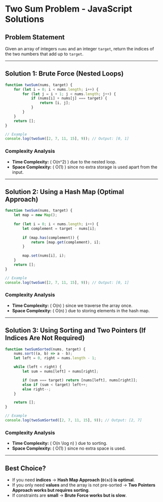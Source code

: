 # Two Sum Problem - JavaScript Solutions

## Problem Statement
Given an array of integers `nums` and an integer `target`, return the indices of the two numbers that add up to `target`.

---

## Solution 1: Brute Force (Nested Loops)
```javascript
function twoSum(nums, target) {
    for (let i = 0; i < nums.length; i++) {
        for (let j = i + 1; j < nums.length; j++) {
            if (nums[i] + nums[j] === target) {
                return [i, j];
            }
        }
    }
    return [];
}

// Example
console.log(twoSum([2, 7, 11, 15], 9)); // Output: [0, 1]
```
### Complexity Analysis
- **Time Complexity:** \( O(n^2) \) due to the nested loop.
- **Space Complexity:** \( O(1) \) since no extra storage is used apart from the input.

---

## Solution 2: Using a Hash Map (Optimal Approach)
```javascript
function twoSum(nums, target) {
    let map = new Map();
    
    for (let i = 0; i < nums.length; i++) {
        let complement = target - nums[i];
        
        if (map.has(complement)) {
            return [map.get(complement), i];
        }
        
        map.set(nums[i], i);
    }
    return [];
}

// Example
console.log(twoSum([2, 7, 11, 15], 9)); // Output: [0, 1]
```
### Complexity Analysis
- **Time Complexity:** \( O(n) \) since we traverse the array once.
- **Space Complexity:** \( O(n) \) due to storing elements in the hash map.

---

## Solution 3: Using Sorting and Two Pointers (If Indices Are Not Required)
```javascript
function twoSumSorted(nums, target) {
    nums.sort((a, b) => a - b);
    let left = 0, right = nums.length - 1;

    while (left < right) {
        let sum = nums[left] + nums[right];

        if (sum === target) return [nums[left], nums[right]];
        else if (sum < target) left++;
        else right--;
    }

    return [];
}

// Example
console.log(twoSumSorted([2, 7, 11, 15], 9)); // Output: [2, 7]
```
### Complexity Analysis
- **Time Complexity:** \( O(n \log n) \) due to sorting.
- **Space Complexity:** \( O(1) \) since no extra space is used.

---

## Best Choice?
- If you need **indices** → **Hash Map Approach (`O(n)`) is optimal**.
- If you only need **values** and the array is not pre-sorted → **Two Pointers Approach works but requires sorting**.
- If constraints are **small** → **Brute Force works but is slow**.

